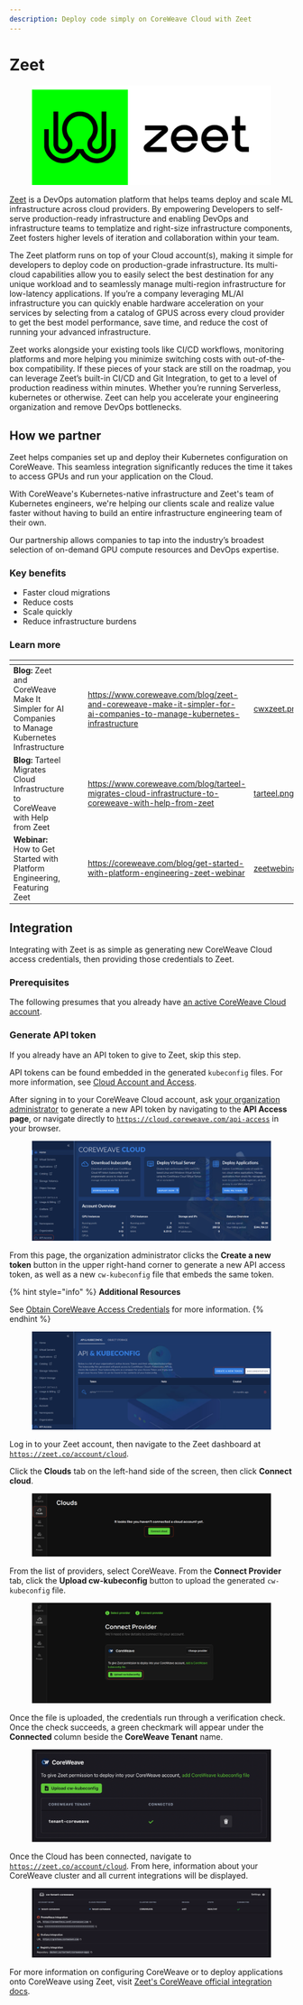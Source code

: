 ```yaml
---
description: Deploy code simply on CoreWeave Cloud with Zeet
---
```


# Zeet

<figure><img src="../../.gitbook/assets/image (11) (3).png" alt="The Zeet logo - a black octopus-like shape inside a green square"><figcaption></figcaption></figure>

[Zeet](https://zeet.co) is a DevOps automation platform that helps teams deploy and scale ML infrastructure across cloud providers. By empowering Developers to self-serve production-ready infrastructure and enabling DevOps and infrastructure teams  to templatize and right-size infrastructure components, Zeet fosters higher levels of iteration and collaboration within your team.

The Zeet platform runs on top of your Cloud account(s), making it simple for developers to deploy code on production-grade infrastructure. Its multi-cloud capabilities allow you to easily select the best destination for any unique workload and to seamlessly manage multi-region infrastructure for low-latency applications. If you’re a company leveraging ML/AI infrastructure you can quickly enable hardware acceleration on your services by selecting from a catalog of GPUS across every cloud provider to get the best model performance, save time, and reduce the cost of running your advanced infrastructure.

Zeet works alongside your existing  tools like CI/CD workflows, monitoring platforms and  more helping you minimize switching costs with out-of-the-box compatibility. If these pieces of your stack are still on the roadmap, you can leverage Zeet’s built-in CI/CD and Git Integration, to get to a level of production readiness within minutes. Whether you’re running Serverless, kubernetes or otherwise. Zeet can help you accelerate your engineering organization and remove DevOps bottlenecks.

## How we partner

Zeet helps companies set up and deploy their Kubernetes configuration on CoreWeave. This seamless integration significantly reduces the time it takes to access GPUs and run your application on the Cloud.

With CoreWeave's Kubernetes-native infrastructure and Zeet's team of Kubernetes engineers, we're helping our clients scale and realize value faster without having to build an entire infrastructure engineering team of their own.

Our partnership allows companies to tap into the industry’s broadest selection of on-demand GPU compute resources and DevOps expertise.

### Key benefits

* Faster cloud migrations&#x20;
* Reduce costs
* Scale quickly
* Reduce infrastructure burdens

### Learn more

<table data-view="cards"><thead><tr><th></th><th data-hidden></th><th data-hidden></th><th data-hidden data-card-target data-type="content-ref"></th><th data-hidden data-card-cover data-type="files"></th></tr></thead><tbody><tr><td><strong>Blog:</strong> Zeet and CoreWeave Make It Simpler for AI Companies to Manage Kubernetes Infrastructure</td><td></td><td></td><td><a href="https://www.coreweave.com/blog/zeet-and-coreweave-make-it-simpler-for-ai-companies-to-manage-kubernetes-infrastructure">https://www.coreweave.com/blog/zeet-and-coreweave-make-it-simpler-for-ai-companies-to-manage-kubernetes-infrastructure</a></td><td><a href="../../.gitbook/assets/cwxzeet.png">cwxzeet.png</a></td></tr><tr><td><strong>Blog:</strong> Tarteel Migrates Cloud Infrastructure to CoreWeave with Help from Zeet</td><td></td><td></td><td><a href="https://www.coreweave.com/blog/tarteel-migrates-cloud-infrastructure-to-coreweave-with-help-from-zeet">https://www.coreweave.com/blog/tarteel-migrates-cloud-infrastructure-to-coreweave-with-help-from-zeet</a></td><td><a href="../../.gitbook/assets/tarteel.png">tarteel.png</a></td></tr><tr><td><strong>Webinar:</strong> How to Get Started with Platform Engineering, Featuring Zeet</td><td></td><td></td><td><a href="https://coreweave.com/blog/get-started-with-platform-engineering-zeet-webinar">https://coreweave.com/blog/get-started-with-platform-engineering-zeet-webinar</a></td><td><a href="../../.gitbook/assets/zeetwebinar.png">zeetwebinar.png</a></td></tr></tbody></table>

## Integration

Integrating with Zeet is as simple as generating new CoreWeave Cloud access credentials, then providing those credentials to Zeet.

### Prerequisites

The following presumes that you already have [an active CoreWeave Cloud account](../getting-started.md).

### Generate API token

If you already have an API token to give to Zeet, skip this step.

API tokens can be found embedded in the generated `kubeconfig` files. For more information, see [Cloud Account and Access](../getting-started.md).

After signing in to your CoreWeave Cloud account, ask [your organization administrator](../cloud-account-management/organizations.md#organization-admin) to generate a new API token by navigating to the **API Access page**, or navigate directly to [`https://cloud.coreweave.com/api-access`](https://cloud.coreweave.com/api-access) in your browser.

<figure><img src="../../.gitbook/assets/image (2) (1) (2) (2).png" alt=""><figcaption></figcaption></figure>

From this page, the organization administrator clicks the **Create a new token** button in the upper right-hand corner to generate a new API access token, as well as a new `cw-kubeconfig` file that embeds the same token.

{% hint style="info" %}
**Additional Resources**

See [Obtain CoreWeave Access Credentials](../getting-started.md#obtain-coreweave-access-credentials) for more information.
{% endhint %}

<figure><img src="../../.gitbook/assets/image (5) (3).png" alt=""><figcaption></figcaption></figure>

Log in to your Zeet account, then navigate to the Zeet dashboard at [`https://zeet.co/account/cloud`](https://zeet.co/account/cloud).

Click the **Clouds** tab on the left-hand side of the screen, then click **Connect cloud**.

<figure><img src="../../.gitbook/assets/image (8) (2).png" alt=""><figcaption></figcaption></figure>

From the list of providers, select CoreWeave. From the **Connect Provider** tab, click the **Upload cw-kubeconfig** button to upload the generated `cw-kubeconfig` file.

<figure><img src="../../.gitbook/assets/image (7) (2) (3).png" alt=""><figcaption></figcaption></figure>

Once the file is uploaded, the credentials run through a verification check. Once the check succeeds, a green checkmark will appear under the **Connected** column beside the **CoreWeave Tenant** name.

<figure><img src="../../.gitbook/assets/image (13) (2) (2).png" alt=""><figcaption></figcaption></figure>

Once the Cloud has been connected, navigate to [`https://zeet.co/account/cloud`](https://zeet.co/account/cloud). From here, information about your CoreWeave cluster and all current integrations will be displayed.

<figure><img src="../../.gitbook/assets/image (1) (2).png" alt=""><figcaption></figcaption></figure>

For more information on configuring CoreWeave or to deploy applications onto CoreWeave using Zeet, visit [Zeet's CoreWeave official integration docs](https://docs.zeet.co/0.1.0/cloud/coreweave/#3-configure-coreweave-cluster).
